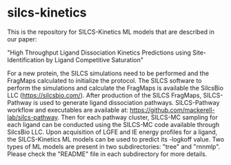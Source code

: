 # silcs-kinetics
This is the repository for SILCS-Kinetics ML models that are described in our paper:

"High Throughput Ligand Dissociation Kinetics Predictions using Site-Identification by Ligand Competitive Saturation"

For a new protein, the SILCS simulations need to be performed and the FragMaps calculated to initialize the protocol. 
The SILCS software to perform the simulations and calculate the FragMaps is available the SilcsBio LLC (https://silcsbio.com/).
After production of the SILCS FragMaps, SILCS-Pathway is used to generate ligand dissociation pathways. SILCS-Pathway workflow and executables are available at: https://github.com/mackerell-lab/silcs-pathway. Then for each pathway cluster, SILCS-MC sampling for each ligand can be conducted using the SILCS-MC code available through SilcsBio LLC.
Upon acquisition of LGFE and IE energy profiles for a ligand, the SILCS-Kinetics ML models can be used to predict its -logkoff value.
Two types of ML models are present in two subdirectories: "tree" and "rnnmlp". Please check the "README" file in each subdirectory for more details.
